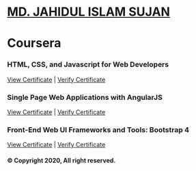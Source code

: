 # [MD. JAHIDUL ISLAM SUJAN](https://jahidofficial.github.io)

# Coursera

### HTML, CSS, and Javascript for Web Developers

[View Certificate](https://jahidofficial.github.io/MyCourses/Certificates/TDBRR3CVHGFY.jpg) | [Verify Certificate](https://www.coursera.org/verify/TDBRR3CVHGFY)

### Single Page Web Applications with AngularJS

[View Certificate](https://jahidofficial.github.io/MyCourses/Certificates/#.jpg) | [Verify Certificate](https://www.coursera.org/verify/#)

### Front-End Web UI Frameworks and Tools: Bootstrap 4

[View Certificate](https://jahidofficial.github.io/MyCourses/Certificates/#.jpg) | [Verify Certificate](https://www.coursera.org/verify/#)


#### &copy; Copyright 2020, All right reserved.